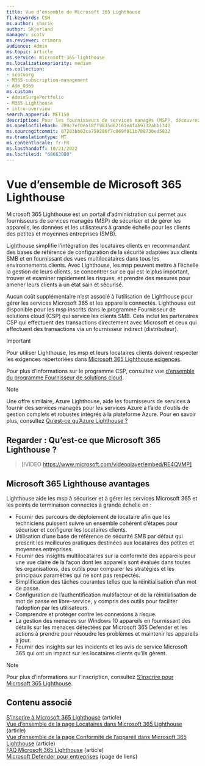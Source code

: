 ```yaml
---
title: Vue d’ensemble de Microsoft 365 Lighthouse
f1.keywords: CSH
ms.author: sharik
author: SKjerland
manager: scotv
ms.reviewer: crimora
audience: Admin
ms.topic: article
ms.service: microsoft-365-lighthouse
ms.localizationpriority: medium
ms.collection:
- scotvorg
- M365-subscription-management
- Adm_O365
ms.custom:
- AdminSurgePortfolio
- M365-Lighthouse
- intro-overview
search.appverid: MET150
description: Pour les fournisseurs de services managés (MSP), découvrez comment Microsoft 365 Lighthouse peuvent vous aider à sécuriser et à gérer les locataires clients dans un emplacement unique.
ms.openlocfilehash: 209c7ef0ea18ff9835d62161e4fa69732abb1342
ms.sourcegitcommit: 87283bb02ca750286f7c069f811b788730ed5832
ms.translationtype: MT
ms.contentlocale: fr-FR
ms.lasthandoff: 10/21/2022
ms.locfileid: "68663080"
---
```

# <a name="overview-of-microsoft-365-lighthouse"></a>Vue d’ensemble de Microsoft 365 Lighthouse

Microsoft 365 Lighthouse est un portail d’administration qui permet aux fournisseurs de services managés (MSP) de sécuriser et de gérer les appareils, les données et les utilisateurs à grande échelle pour les clients des petites et moyennes entreprises (SMB).

Lighthouse simplifie l’intégration des locataires clients en recommandant des bases de référence de configuration de la sécurité adaptées aux clients SMB et en fournissant des vues multilocataires dans tous les environnements clients. Avec Lighthouse, les msp peuvent mettre à l’échelle la gestion de leurs clients, se concentrer sur ce qui est le plus important, trouver et examiner rapidement les risques, et prendre des mesures pour amener leurs clients à un état sain et sécurisé.

Aucun coût supplémentaire n’est associé à l’utilisation de Lighthouse pour gérer les services Microsoft 365 et les appareils connectés. Lighthouse est disponible pour les msp inscrits dans le programme Fournisseur de solutions cloud (CSP) qui service les clients SMB. Cela inclut les partenaires CSP qui effectuent des transactions directement avec Microsoft et ceux qui effectuent des transactions via un fournisseur indirect (distributeur).

> [!IMPORTANT] 
> Pour utiliser Lighthouse, les msp et leurs locataires clients doivent respecter les exigences répertoriées dans [Microsoft 365 Lighthouse exigences](m365-lighthouse-requirements.md).

Pour plus d’informations sur le programme CSP, consultez vue [d’ensemble du programme Fournisseur de solutions cloud](/partner-center/csp-overview).

> [!NOTE]  
> Une offre similaire, Azure Lighthouse, aide les fournisseurs de services à fournir des services managés pour les services Azure à l’aide d’outils de gestion complets et robustes intégrés à la plateforme Azure. Pour en savoir plus, consultez [Qu’est-ce qu’Azure Lighthouse ?](/azure/lighthouse/overview)   

## <a name="watch-what-is-microsoft-365-lighthouse"></a>Regarder : Qu’est-ce que Microsoft 365 Lighthouse ?

> [!VIDEO https://www.microsoft.com/videoplayer/embed/RE4QVMP]

## <a name="microsoft-365-lighthouse-benefits"></a>Microsoft 365 Lighthouse avantages

Lighthouse aide les msp à sécuriser et à gérer les services Microsoft 365 et les points de terminaison connectés à grande échelle en :

- Fournir des parcours de déploiement de locataire afin que les techniciens puissent suivre un ensemble cohérent d’étapes pour sécuriser et configurer les locataires clients. 
- Utilisation d’une base de référence de sécurité SMB par défaut qui prescrit les meilleures pratiques destinées aux locataires des petites et moyennes entreprises. 
- Fournir des insights multilocataires sur la conformité des appareils pour une vue claire de la façon dont les appareils sont évalués dans toutes les organisations, des outils pour comparer les stratégies et les principaux paramètres qui ne sont pas respectés. 
- Simplification des tâches courantes telles que la réinitialisation d’un mot de passe.
- Configuration de l’authentification multifacteur et de la réinitialisation de mot de passe en libre-service, y compris des outils pour faciliter l’adoption par les utilisateurs. 
- Comprendre et protéger contre les connexions à risque.
- La gestion des menaces sur Windows 10 appareils en fournissant des détails sur les menaces détectées par Microsoft 365 Defender et les actions à prendre pour résoudre les problèmes et maintenir les appareils à jour.
- Fournir des insights sur les incidents et les avis de service Microsoft 365 qui ont un impact sur les locataires clients qu’ils gèrent.

> [!NOTE] 
> Pour plus d’informations sur l’inscription, consultez [S’inscrire pour Microsoft 365 Lighthouse](m365-lighthouse-sign-up.md).

## <a name="related-content"></a>Contenu associé

[S’inscrire à Microsoft 365 Lighthouse](m365-lighthouse-sign-up.md) (article)  
[Vue d’ensemble de la page Locataires dans Microsoft 365 Lighthouse](m365-lighthouse-tenants-page-overview.md) (article)   
[Vue d’ensemble de la page Conformité de l’appareil dans Microsoft 365 Lighthouse](m365-lighthouse-device-compliance-page-overview.md) (article)   
[FAQ Microsoft 365 Lighthouse](m365-lighthouse-faq.yml) (article)   
[Microsoft Defender pour entreprises](../security/defender-business/index.yml) (page de liens)